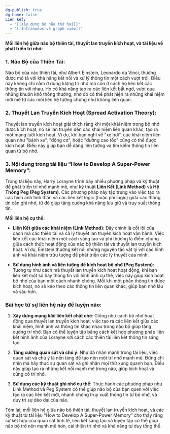 ```yaml
---
dg-publish: true
dg-home: false
Liên kết:
  - "[[Xây dựng bộ não thứ hai]]"
  - "[[Infranodus và graph view]]"
---
```

**Mối liên hệ giữa não bộ thiên tài, thuyết lan truyền kích hoạt, và tài liệu về phát triển trí nhớ:**

### 1. Não Bộ của Thiên Tài:
Não bộ của các thiên tài, như Albert Einstein, Leonardo da Vinci, thường được mô tả với khả năng kết nối và xử lý thông tin một cách vượt trội. Điều này không chỉ nằm ở dung lượng trí nhớ mà còn ở cách họ liên kết các thông tin với nhau. Họ có khả năng tạo ra các liên kết bất ngờ, vượt qua những khuôn khổ thông thường, nhờ đó có thể phát hiện ra những khái niệm mới mẻ từ các mối liên hệ tưởng chừng như không liên quan.

### 2. Thuyết Lan Truyền Kích Hoạt (Spread Activation Theory):
Thuyết lan truyền kích hoạt giải thích rằng khi một khái niệm trong bộ nhớ được kích hoạt, nó sẽ lan truyền đến các khái niệm liên quan khác, tạo ra một mạng lưới kích hoạt. Ví dụ, khi bạn nghĩ về "xe hơi", các khái niệm liên quan như "bánh xe", "động cơ", hoặc "đường cao tốc" cũng có thể được kích hoạt. Điều này giúp bạn dễ dàng liên tưởng và tìm kiếm thông tin liên quan từ bộ nhớ.

### 3. Nội dung trong tài liệu “How to Develop A Super-Power Memory”:
Trong tài liệu này, Harry Lorayne trình bày nhiều phương pháp và kỹ thuật để phát triển trí nhớ mạnh mẽ, như kỹ thuật **Liên Kết (Link Method)** và **Hệ Thống Peg (Peg System)**. Các phương pháp này tập trung vào việc tạo ra các hình ảnh tinh thần và các liên kết logic (hoặc phi logic) giữa các thông tin cần ghi nhớ, từ đó giúp tăng cường khả năng lưu giữ và truy xuất thông tin.

**Mối liên hệ cụ thể:**
- **Liên Kết giữa các khái niệm (Link Method)**: Đây chính là cốt lõi của cách mà các thiên tài và cả lý thuyết lan truyền kích hoạt vận hành. Việc liên kết các khái niệm một cách sáng tạo và phi thường là điểm chung giữa cách thức hoạt động của não bộ thiên tài và thuyết lan truyền kích hoạt. Ví dụ, Einstein thường kết nối những nguyên tắc vật lý với các hình ảnh và khái niệm trừu tượng để phát triển các lý thuyết của mình.
  
- **Sử dụng hình ảnh và liên tưởng để kích hoạt bộ nhớ (Peg System)**: Tương tự như cách mà thuyết lan truyền kích hoạt hoạt động, khi bạn liên kết một số hay thông tin với hình ảnh cụ thể, việc này giúp kích hoạt bộ nhớ của bạn một cách nhanh chóng. Mỗi khi một phần thông tin được kích hoạt, nó sẽ kéo theo các thông tin liên quan khác, giúp bạn nhớ lâu và sâu hơn.

### Bài học từ sự liên hệ này để luyện não:
1. **Xây dựng mạng lưới liên kết chặt chẽ**: Giống như cách bộ nhớ hoạt động qua thuyết lan truyền kích hoạt, việc tạo ra các liên kết giữa các khái niệm, hình ảnh và thông tin khác nhau trong não bộ giúp tăng cường trí nhớ. Bạn có thể luyện tập bằng cách kết hợp phương pháp liên kết hình ảnh của Lorayne với cách các thiên tài liên kết thông tin sáng tạo.
  
2. **Tăng cường quan sát và chú ý**: Như đã nhấn mạnh trong tài liệu, việc quan sát và chú ý là nền tảng để tạo nên một trí nhớ mạnh mẽ. Đừng chỉ nhìn mà hãy thực sự quan sát và ghi nhận mọi thứ xung quanh bạn. Điều này giúp tạo ra những kết nối mạnh mẽ trong não, giúp kích hoạt và củng cố trí nhớ.

3. **Sử dụng các kỹ thuật ghi nhớ cụ thể**: Thực hành các phương pháp như Link Method và Peg System có thể giúp não bộ của bạn quen với việc tạo ra các liên kết mới, nhanh chóng truy xuất thông tin từ bộ nhớ, và duy trì sự dẻo dai của não.

Tóm lại, mối liên hệ giữa não bộ thiên tài, thuyết lan truyền kích hoạt, và các kỹ thuật từ tài liệu “How to Develop A Super-Power Memory” cho thấy rằng sự kết hợp của quan sát tinh tế, liên kết sáng tạo và luyện tập có thể giúp não bộ trở nên mạnh mẽ hơn, cải thiện trí nhớ và khả năng tư duy tổng thể.


